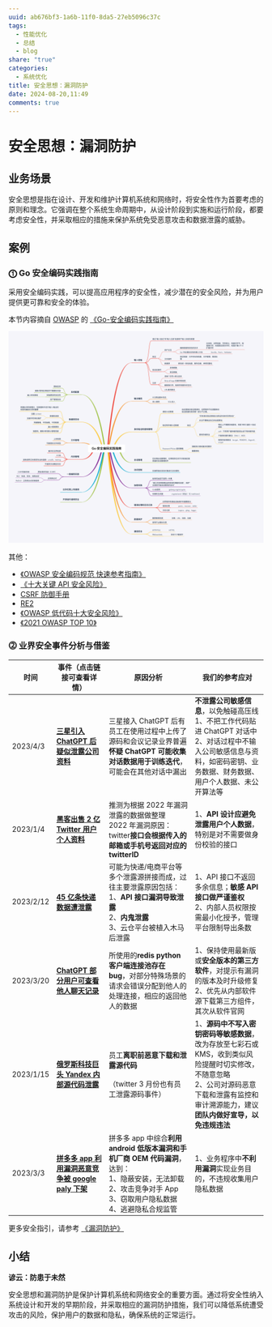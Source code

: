```yaml
---
uuid: ab676bf3-1a6b-11f0-8da5-27eb5096c37c
tags:
  - 性能优化
  - 总结
  - blog
share: "true"
categories:
  - 系统优化
title: 安全思想：漏洞防护
date: 2024-08-20,11:49
comments: true
---
```


# 安全思想：漏洞防护

## 业务场景

安全思想是指在设计、开发和维护计算机系统和网络时，将安全性作为首要考虑的原则和理念。它强调在整个系统生命周期中，从设计阶段到实施和运行阶段，都要考虑安全性，并采取相应的措施来保护系统免受恶意攻击和数据泄露的威胁。

## 案例

### **⓵ Go 安全编码实践指南**

采用安全编码实践，可以提高应用程序的安全性，减少潜在的安全风险，并为用户提供更可靠和安全的体验。

本节内容摘自 [OWASP](http://www.owasp.org.cn/OWASP-CHINA/) 的 [《Go-安全编码实践指南》](http://www.owasp.org.cn/OWASP-CHINA/go-webapp-scp-cn.pdf)

![](assets/images/21f9faba441126a2ba22d49be4625b2c_MD5.png)

其他：

- [《OWASP 安全编码规范 快速参考指南》](http://www.owasp.org.cn/OWASP-CHINA/owasp-project/download/OWASP_SCP_Quick_Reference_Guide-Chinese.pdf)
- [《十大关键 API 安全风险》](http://www.owasp.org.cn/OWASP-CHINA/owasp-project/OWASPAPITop102019.pdf)
- [CSRF 防御手册](https://cheatsheetseries.owasp.org/cheatsheets/Cross-Site_Request_Forgery_Prevention_Cheat_Sheet.html)
- [RE2](https://github.com/google/re2)
- [《OWASP 低代码十大安全风险》](1%20Project/腾讯/智影/浅析服务端优化/智影：浅析后端接口优化实战（20240331）/资料/OWASP低代码十大安全风险.pdf)
- [《2021 OWASP TOP 10》](http://www.owasp.org.cn/OWASP-CHINA/owasp-project/OWASP-TOP10-2021%E4%B8%AD%E6%96%87%E7%89%88V1.0%E5%8F%91%E5%B8%83.pdf)

### **⓶ 业界安全事件分析与借鉴**

| **时间**  | **事件（点击链接可查看详情）**                                                                                                                    | **原因分析**                                                                                                                                                                  | **我们的参考应对**                                                                                                                                                                              |
| --------- | ------------------------------------------------------------------------------------------------------------------------------------------------- | ----------------------------------------------------------------------------------------------------------------------------------------------------------------------------- | ----------------------------------------------------------------------------------------------------------------------------------------------------------------------------------------------- |
| 2023/4/3  | [**三星引入 ChatGPT 后疑似泄露公司资料**](https://mp.weixin.qq.com/s/qOVYPd5J-SinDJOK28hIVg "https://mp.weixin.qq.com/s/qOVYPd5J-SinDJOK28hIVg")  | 三星接入 ChatGPT 后有员工在使用过程中上传了源码和会议记录业界普遍**怀疑 ChatGPT 可能收集对话数据用于训练迭代**，可能会在其他对话中漏出                                        | **不泄露公司敏感信息**，以免触碰高压线 <br>1、不把工作代码贴进 ChatGPT 对话中 <br>2、对话过程中不输入公司敏感信息与资料，如密码密钥、业务数据、财务数据、用户个人数据、未公开算法等             |
| 2023/1/4  | [**黑客出售 2 亿 Twitter 用户个人资料**](https://www.secrss.com/articles/50767 "https://www.secrss.com/articles/50767")                           | 推测为根据 2022 年漏洞泄露的数据做整理 <br>2022 年漏洞原因：twitter**接口会根据传入的邮箱或手机号返回对应的 twitterID**                                                       | 1、**API 设计应避免泄露用户个人数据**，特别是对不需要做身份校验的接口                                                                                                                           |
| 2023/2/12 | [**45 亿条快递数据遭泄露**](https://zhuanlan.zhihu.com/p/608130774 "https://zhuanlan.zhihu.com/p/608130774")                                      | 可能为快递/电商平台等多个泄露源拼接而成，过往主要泄露原因包括： <br>1、**API 接口漏洞导致泄露** <br>2、**内鬼泄露** <br>3、云仓平台被植入木马后泄露                           | 1、API 接口不返回多余信息；**敏感 API 接口做严谨鉴权** <br>2、内部人员权限按需最小化授予，管理平台限制导出条数                                                                                  |
| 2023/3/20 | [**ChatGPT 部分用户可查看他人聊天记录**](https://mp.weixin.qq.com/s/O-Kgvrtmg8hph5bmAnqFhg "https://mp.weixin.qq.com/s/O-Kgvrtmg8hph5bmAnqFhg")   | 所使用的**redis python 客户端连接池存在 bug**，对部分特殊场景的请求会错误分配到他人的处理连接，相应的返回他人的数据                                                           | 1、保持使用最新版或**安全版本的第三方软件**，对提示有漏洞的版本及时升级修复 <br>2、优先从内部软件源下载第三方组件，其次从软件官网                                                               |
| 2023/1/15 | [**俄罗斯科技巨头 Yandex 内部源代码泄露**](https://mp.weixin.qq.com/s/1OJZ5ZhJsnRAHVTmoZ6LNw "https://mp.weixin.qq.com/s/1OJZ5ZhJsnRAHVTmoZ6LNw") | 员工**离职前恶意下载和泄露源代码**<br><br>（twitter 3 月份也有员工泄露源码事件）                                                                                              | 1、**源码中不写入密钥密码等敏感数据**，改为存放至七彩石或 KMS，收到类似风险提醒时切实修改，不随意忽略 <br>2、公司对源码恶意下载和泄露有监控和审计溯源能力，建议**团队内做好宣导，以免违规违法** |
| 2023/3/3  | [**拼多多 app 利用漏洞恶意竞争被 google paly 下架**](https://zhuanlan.zhihu.com/p/610241711 "https://zhuanlan.zhihu.com/p/610241711")             | 拼多多 app 中综合**利用 android 低版本漏洞和手机厂商 OEM 代码漏洞**，达到： <br>1、隐蔽安装，无法卸载 <br>2、攻击竞争对手 App <br>3、窃取用户隐私数据 <br>4、逃避隐私合规监管 | 1、业务程序中**不利用漏洞**实现业务目的，不违规收集用户隐私数据                                                                                                                                 |

更多安全指引，请参考 [《漏洞防护》](https://iwiki.woa.com/p/1024607317)

## 小结

**谚云：防患于未然**

安全思想和漏洞防护是保护计算机系统和网络安全的重要方面。通过将安全性纳入系统设计和开发的早期阶段，并采取相应的漏洞防护措施，我们可以降低系统遭受攻击的风险，保护用户的数据和隐私，确保系统的正常运行。
